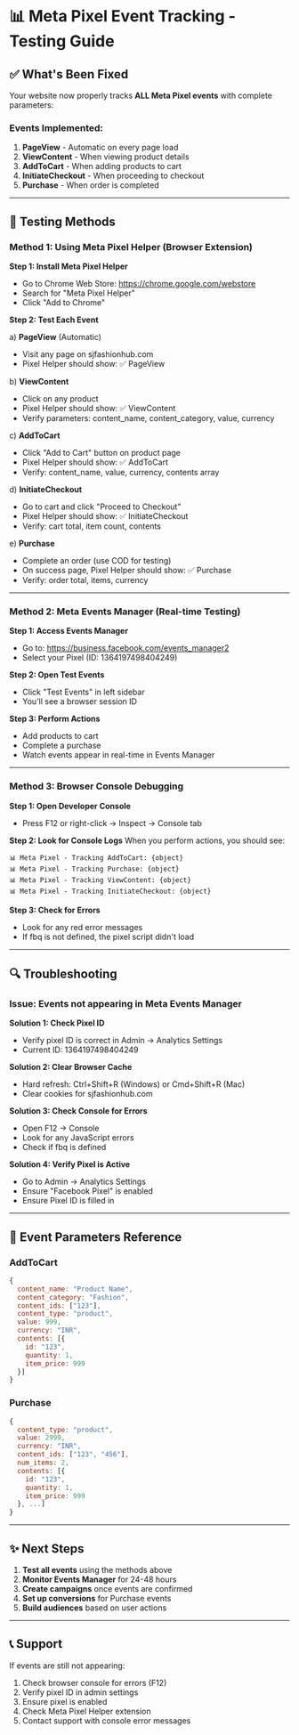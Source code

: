 # 📊 Meta Pixel Event Tracking - Testing Guide

## ✅ What's Been Fixed

Your website now properly tracks **ALL Meta Pixel events** with complete parameters:

### Events Implemented:
1. **PageView** - Automatic on every page load
2. **ViewContent** - When viewing product details
3. **AddToCart** - When adding products to cart
4. **InitiateCheckout** - When proceeding to checkout
5. **Purchase** - When order is completed

---

## 🧪 Testing Methods

### Method 1: Using Meta Pixel Helper (Browser Extension)

**Step 1: Install Meta Pixel Helper**
- Go to Chrome Web Store: https://chrome.google.com/webstore
- Search for "Meta Pixel Helper"
- Click "Add to Chrome"

**Step 2: Test Each Event**

a) **PageView** (Automatic)
   - Visit any page on sjfashionhub.com
   - Pixel Helper should show: ✅ PageView

b) **ViewContent**
   - Click on any product
   - Pixel Helper should show: ✅ ViewContent
   - Verify parameters: content_name, content_category, value, currency

c) **AddToCart**
   - Click "Add to Cart" button on product page
   - Pixel Helper should show: ✅ AddToCart
   - Verify: content_name, value, currency, contents array

d) **InitiateCheckout**
   - Go to cart and click "Proceed to Checkout"
   - Pixel Helper should show: ✅ InitiateCheckout
   - Verify: cart total, item count, contents

e) **Purchase**
   - Complete an order (use COD for testing)
   - On success page, Pixel Helper should show: ✅ Purchase
   - Verify: order total, items, currency

---

### Method 2: Meta Events Manager (Real-time Testing)

**Step 1: Access Events Manager**
- Go to: https://business.facebook.com/events_manager2
- Select your Pixel (ID: 1364197498404249)

**Step 2: Open Test Events**
- Click "Test Events" in left sidebar
- You'll see a browser session ID

**Step 3: Perform Actions**
- Add products to cart
- Complete a purchase
- Watch events appear in real-time in Events Manager

---

### Method 3: Browser Console Debugging

**Step 1: Open Developer Console**
- Press F12 or right-click → Inspect → Console tab

**Step 2: Look for Console Logs**
When you perform actions, you should see:
```
📊 Meta Pixel - Tracking AddToCart: {object}
📊 Meta Pixel - Tracking Purchase: {object}
📊 Meta Pixel - Tracking ViewContent: {object}
📊 Meta Pixel - Tracking InitiateCheckout: {object}
```

**Step 3: Check for Errors**
- Look for any red error messages
- If fbq is not defined, the pixel script didn't load

---

## 🔍 Troubleshooting

### Issue: Events not appearing in Meta Events Manager

**Solution 1: Check Pixel ID**
- Verify pixel ID is correct in Admin → Analytics Settings
- Current ID: 1364197498404249

**Solution 2: Clear Browser Cache**
- Hard refresh: Ctrl+Shift+R (Windows) or Cmd+Shift+R (Mac)
- Clear cookies for sjfashionhub.com

**Solution 3: Check Console for Errors**
- Open F12 → Console
- Look for any JavaScript errors
- Check if fbq is defined

**Solution 4: Verify Pixel is Active**
- Go to Admin → Analytics Settings
- Ensure "Facebook Pixel" is enabled
- Ensure Pixel ID is filled in

---

## 📝 Event Parameters Reference

### AddToCart
```javascript
{
  content_name: "Product Name",
  content_category: "Fashion",
  content_ids: ["123"],
  content_type: "product",
  value: 999,
  currency: "INR",
  contents: [{
    id: "123",
    quantity: 1,
    item_price: 999
  }]
}
```

### Purchase
```javascript
{
  content_type: "product",
  value: 2999,
  currency: "INR",
  content_ids: ["123", "456"],
  num_items: 2,
  contents: [{
    id: "123",
    quantity: 1,
    item_price: 999
  }, ...]
}
```

---

## ✨ Next Steps

1. **Test all events** using the methods above
2. **Monitor Events Manager** for 24-48 hours
3. **Create campaigns** once events are confirmed
4. **Set up conversions** for Purchase events
5. **Build audiences** based on user actions

---

## 📞 Support

If events are still not appearing:
1. Check browser console for errors (F12)
2. Verify pixel ID in admin settings
3. Ensure pixel is enabled
4. Check Meta Pixel Helper extension
5. Contact support with console error messages

